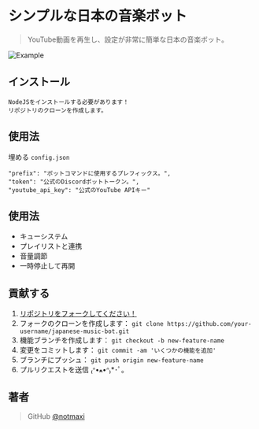 # シンプルな日本の音楽ボット
> YouTube動画を再生し、設定が非常に簡単な日本の音楽ボット。

![Example](https://raw.githubusercontent.com/notmaxi/japanese-music-bot/master/example.png)
## インストール
```
NodeJSをインストールする必要があります！
リポジトリのクローンを作成します。
```
## 使用法
埋める `config.json`
```
"prefix": "ボットコマンドに使用するプレフィックス。",
"token": "公式のDiscordボットトークン。",
"youtube_api_key": "公式のYouTube APIキー"
```
## 使用法
* キューシステム
* プレイリストと連携
* 音量調節
* 一時停止して再開
## 貢献する
1. [リポジトリをフォークしてください！](https://github.com/notmaxi/japanese-music-bot/fork)
2. フォークのクローンを作成します： `git clone https://github.com/your-username/japanese-music-bot.git`
3. 機能ブランチを作成します： `git checkout -b new-feature-name`
4. 変更をコミットします： `git commit -am 'いくつかの機能を追加'`
5. ブランチにプッシュ： `git push origin new-feature-name`
6. プルリクエストを送信 ₍ᐢ•ﻌ•ᐢ₎*･ﾟ｡
## 著者
> GitHub [@notmaxi](https://github.com/notmaxi)
